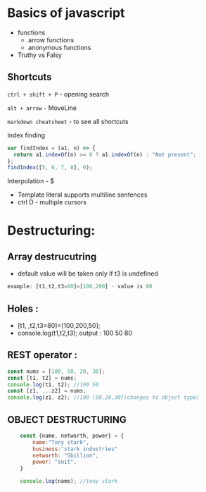 # Basics of javascript

- functions
  - arrow functions
  - anonymous functions
- Truthy vs Falsy

## Shortcuts

`ctrl + shift + P` - opening search

`alt + arrow` - MoveLine

`markdown cheatsheet` - to see all shortcuts

Index finding

```js
var findIndex = (a1, n) => {
  return a1.indexOf(n) >= 0 ? a1.indexOf(n) : "Not present";
};
findIndex([5, 6, 7, 8], 0);
```

Interpolation - $

- Template literal supports multiline sentences
- ctrl D - multiple cursors

# Destructuring:

## Array destrucutring

- default value will be taken only if t3 is undefined

```js
example: [t1,t2,t3=80]=[100,200] - value is 80
```

## Holes :

- [t1, ,t2,t3=80]=[100,200,50];
- console.log(t1,t2,t3);
  output :
  100 50 80

## REST operator :

```js
const nums = [100, 50, 20, 30];
const [t1, t2] = nums;
console.log(t1, t2); //100 50
const [z1, ...z2] = nums;
console.log(z1, z2); //100 [50,20,30](changes to object type)
```

## OBJECT DESTRUCTURING

```js
    const {name, networth, power} = {
        name:"Tony stark",
        business:"stark industries"
        networth: "5billion",
        power: "suit",
    }

    console.log(name); //tony stark

```
